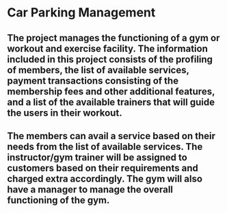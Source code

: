 # Car Parking Management

## The project manages the functioning of a gym or workout and exercise facility. The information included in this project consists of the profiling of members, the list of available services, payment transactions consisting of the membership fees and other additional features, and a list of the available trainers that will guide the users in their workout.
## The members can avail a service based on their needs from the list of available services. The instructor/gym trainer will be assigned to customers based on their requirements and charged extra accordingly. The gym will also have a manager to manage the overall functioning of the gym.


